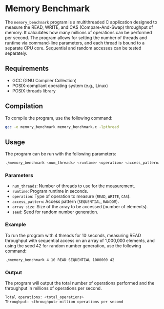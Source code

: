 # Memory Benchmark

The `memory_benchmark` program is a multithreaded C application designed to measure the READ, WRITE, and CAS (Compare-And-Swap) throughput of memory. It calculates how many millions of operations can be performed per second. The program allows for setting the number of threads and runtime via command-line parameters, and each thread is bound to a separate CPU core. Sequential and random accesses can be tested separately.

## Requirements

- GCC (GNU Compiler Collection)
- POSIX-compliant operating system (e.g., Linux)
- POSIX threads library

## Compilation

To compile the program, use the following command:

```sh
gcc -o memory_benchmark memory_benchmark.c -lpthread
```

## Usage

The program can be run with the following parameters:

```sh
./memory_benchmark <num_threads> <runtime> <operation> <access_pattern> <array_size> <seed>
```

### Parameters

- `num_threads`: Number of threads to use for the measurement.
- `runtime`: Program runtime in seconds.
- `operation`: Type of operation to measure (`READ`, `WRITE`, `CAS`).
- `access_pattern`: Access pattern (`SEQUENTIAL`, `RANDOM`).
- `array_size`: Size of the array to be accessed (number of elements).
- `seed`: Seed for random number generation.

### Example

To run the program with 4 threads for 10 seconds, measuring READ throughput with sequential access on an array of 1,000,000 elements, and using the seed 42 for random number generation, use the following command:

```sh
./memory_benchmark 4 10 READ SEQUENTIAL 1000000 42
```

### Output

The program will output the total number of operations performed and the throughput in millions of operations per second.

```sh
Total operations: <total_operations>
Throughput: <throughput> million operations per second
```

